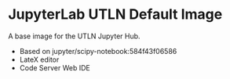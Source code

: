 # JupyterLab UTLN Default Image

A base image for the UTLN Jupyter Hub.

  * Based on jupyter/scipy-notebook:584f43f06586
  * LateX editor
  * Code Server Web IDE


